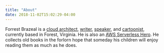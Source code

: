 ```yaml
---
title: "About"
date: 2018-11-02T15:02:29-04:00
---
```


Forrest Brazeal is a [cloud architect](https://www.trek10.com/blog/authors/forrest-brazeal), [writer](http://www.isfdb.org/cgi-bin/ea.cgi?277782), [speaker](https://www.youtube.com/watch?v=FgiiakJoJCA), and [cartoonist](https://read.acloud.guru/acg-faas-and-furious-b9574b6675c5), currently based in Forest, Virginia. He is also an [AWS Serverless Hero](https://aws.amazon.com/developer/community/heroes/forrest-brazeal/). He collects old books in the forlorn hope that someday his children will enjoy reading them as much as he does.

